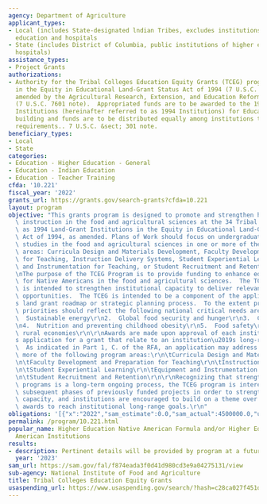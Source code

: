 ```yaml
---
agency: Department of Agriculture
applicant_types:
- Local (includes State-designated lndian Tribes, excludes institutions of higher
  education and hospitals
- State (includes District of Columbia, public institutions of higher education and
  hospitals)
assistance_types:
- Project Grants
authorizations:
- Authority for the Tribal Colleges Education Equity Grants (TCEG) program is contained
  in the Equity in Educational Land-Grant Status Act of 1994 (7 U.S.C. 301 note) as
  amended by the Agricultural Research, Extension, and Education Reform Act of 1998
  (7 U.S.C. 7601 note).  Appropriated funds are to be awarded to the 1994 Land-Grant
  Institutions (hereinafter referred to as 1994 Institutions) for Education capacity
  building and funds are to be distributed equally among institutions that meet eligibility
  requirements.. 7 U.S.C. &sect; 301 note.
beneficiary_types:
- Local
- State
categories:
- Education - Higher Education - General
- Education - Indian Education
- Education - Teacher Training
cfda: '10.221'
fiscal_year: '2022'
grants_url: https://grants.gov/search-grants?cfda=10.221
layout: program
objective: "This grants program is designed to promote and strengthen higher education\
  \ instruction in the food and agricultural sciences at the 34 Tribal Colleges designated\
  \ as 1994 Land-Grant Institutions in the Equity in Educational Land-Grant Status\
  \ Act of 1994, as amended. Plans of Work should focus on undergraduate and/or graduate\
  \ studies in the food and agricultural sciences in one or more of the following\
  \ areas: Curricula Design and Materials Development, Faculty Development and Preparation\
  \ for Teaching, Instruction Delivery Systems, Student Experiential Learning, Equipment\
  \ and Instrumentation for Teaching, or Student Recruitment and Retention. \r\n\r\
  \nThe purpose of the TCEG Program is to provide funding to enhance educational opportunities\
  \ for Native Americans in the food and agricultural sciences.  The TCEG program\
  \ is intended to strengthen institutional capacity to deliver relevant formal education\
  \ opportunities.  The TCEG is intended to be a component of the applicant 1994 institution\u2019\
  s land grant roadmap or strategic planning process.  To the extent practicable,\
  \ priorities should reflect the following national critical needs areas: \r\n1.\
  \  Sustainable energy\r\n2.  Global food security and hunger\r\n3.  Climate change\r\
  \n4.  Nutrition and preventing childhood obesity\r\n5.  Food safety\r\n6.  Sustainable\
  \ rural economies\r\n\r\nAwards are made upon approval of each institution\u2019\
  s application for a grant that relate to an institution\u2019s long-range goals.\
  \  As indicated in Part 1, C. of the RFA, an application may address one (1) or\
  \ more of the following program areas:\r\n\tCurricula Design and Materials Development\r\
  \n\tFaculty Development and Preparation for Teaching\r\n\tInstruction Delivery Systems\r\
  \n\tStudent Experiential Learning\r\n\tEquipment and Instrumentation for Teaching\r\
  \n\tStudent Recruitment and Retention\r\n\r\nRecognizing that strengthening instructional\
  \ programs is a long-term ongoing process, the TCEG program is interested in funding\
  \ subsequent phases of previously funded projects in order to strengthen institutional\
  \ capacity, and institutions are encouraged to build on a theme over several grant\
  \ awards to reach institutional long-range goals.\r\n"
obligations: '[{"x":"2022","sam_estimate":0.0,"sam_actual":4500000.0,"usa_spending_actual":5500000.0},{"x":"2023","sam_estimate":4500000.0,"sam_actual":0.0,"usa_spending_actual":10593489.65},{"x":"2024","sam_estimate":0.0,"sam_actual":0.0,"usa_spending_actual":-102100.33}]'
permalink: /program/10.221.html
popular_name: Higher Education Native American Formula and/or Higher Education Native
  American Institutions
results:
- description: Pertinent details will be provided by program at a future date.
  year: '2023'
sam_url: https://sam.gov/fal/f874eada3f0d41d980cd3e9a04275131/view
sub-agency: National Institute of Food and Agriculture
title: Tribal Colleges Education Equity Grants
usaspending_url: https://www.usaspending.gov/search/?hash=c28ca027f451dc56d765c39af79b7aaf
---
```

